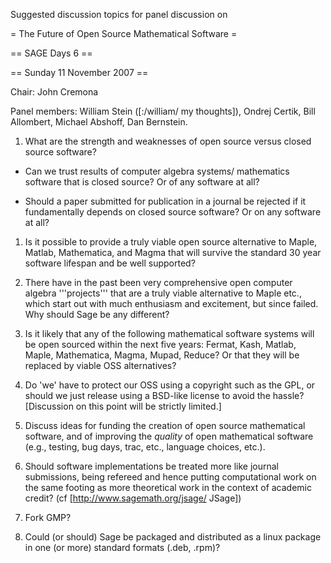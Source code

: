 Suggested discussion topics for panel discussion on

= The Future of Open Source Mathematical Software =

== SAGE Days 6 ==

== Sunday 11 November 2007 ==

Chair: John Cremona

Panel members: William Stein ([:/william/ my thoughts]), Ondrej Certik, Bill Allombert, Michael Abshoff, Dan Bernstein.


 1. What are the strength and weaknesses of open source versus closed source software?

   * Can we trust results of computer algebra systems/ mathematics software that is closed source?  Or of any software at all?

   * Should a paper submitted for publication in a journal be rejected if it fundamentally depends on closed source software? Or on any software at all?

 1. Is it possible to provide a truly viable open source alternative to Maple, Matlab, Mathematica, and Magma that will survive the standard 30 year software lifespan and be well supported?

 1. There have in the past been very comprehensive open computer algebra '''projects''' that are a truly viable alternative to Maple etc., which start out with much enthusiasm and excitement, but since failed.  Why should Sage be any different?

 1. Is it likely that any of the following mathematical software systems will be open sourced within the next five years: Fermat, Kash, Matlab, Maple, Mathematica, Magma, Mupad, Reduce? Or that they will be replaced by viable OSS alternatives?

 1. Do 'we' have to protect our OSS using a copyright such as the GPL, or should we just release using a BSD-like license to avoid the hassle?  [Discussion on this point will be strictly limited.]

 1. Discuss ideas for funding the creation of open source mathematical software, and of improving the *quality* of open mathematical software (e.g., testing, bug days, trac, etc., language choices, etc.).

 1. Should software implementations be treated more like journal submissions, being refereed and hence putting computational work on the same footing as more theoretical work in the context of academic credit?   (cf [http://www.sagemath.org/jsage/ JSage])

 1. Fork GMP?

 1. Could (or should) Sage be packaged and distributed as a linux package in one (or more) standard formats (.deb, .rpm)?

